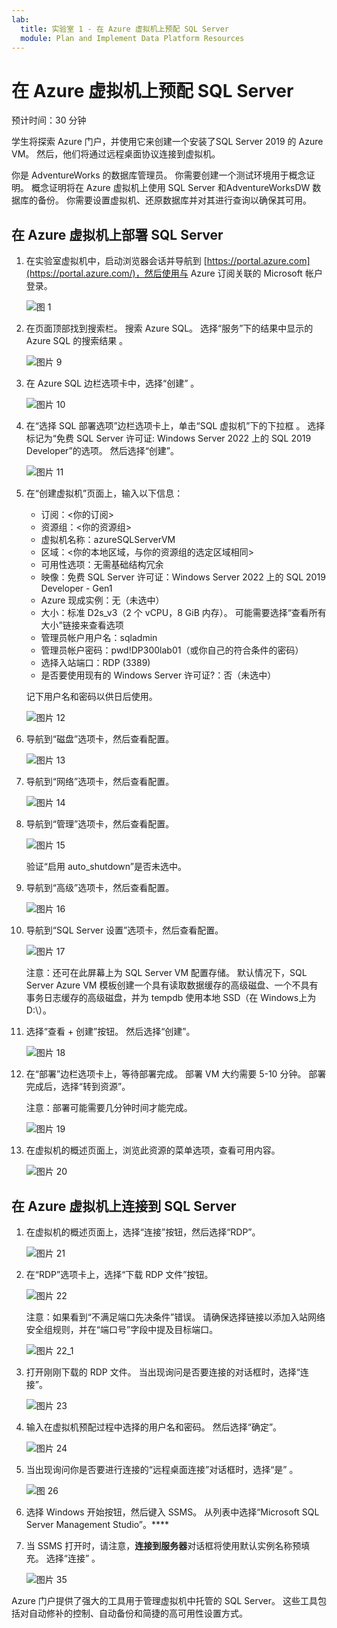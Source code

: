 ```yaml
---
lab:
  title: 实验室 1 - 在 Azure 虚拟机上预配 SQL Server
  module: Plan and Implement Data Platform Resources
---
```


# 在 Azure 虚拟机上预配 SQL Server

预计时间：30 分钟

学生将探索 Azure 门户，并使用它来创建一个安装了SQL Server 2019 的 Azure VM。 然后，他们将通过远程桌面协议连接到虚拟机。

你是 AdventureWorks 的数据库管理员。 你需要创建一个测试环境用于概念证明。 概念证明将在 Azure 虚拟机上使用 SQL Server 和AdventureWorksDW 数据库的备份。 你需要设置虚拟机、还原数据库并对其进行查询以确保其可用。

## 在 Azure 虚拟机上部署 SQL Server

1. 在实验室虚拟机中，启动浏览器会话并导航到 [https://portal.azure.com](https://portal.azure.com/)，然后使用与 Azure 订阅关联的 Microsoft 帐户登录。

    ![图 1](../images/dp-300-module-01-lab-01.png)

1. 在页面顶部找到搜索栏。 搜索 Azure SQL。 选择“服务”下的结果中显示的 Azure SQL 的搜索结果 。

    ![图片 9](../images/dp-300-module-01-lab-09.png)

1. 在 Azure SQL 边栏选项卡中，选择“创建” 。

    ![图片 10](../images/dp-300-module-01-lab-10.png)

1. 在“选择 SQL 部署选项”边栏选项卡上，单击“SQL 虚拟机”下的下拉框 。 选择标记为“免费 SQL Server 许可证: Windows Server 2022 上的 SQL 2019 Developer”的选项。 然后选择“创建”。

    ![图片 11](../images/dp-300-module-01-lab-11.png)

1. 在“创建虚拟机”页面上，输入以下信息：

    - 订阅：&lt;你的订阅&gt;
    - 资源组：&lt;你的资源组&gt;
    - 虚拟机名称：azureSQLServerVM
    - 区域：&lt;你的本地区域，与你的资源组的选定区域相同&gt;
    - 可用性选项：无需基础结构冗余
    - 映像：免费 SQL Server 许可证：Windows Server 2022 上的 SQL 2019 Developer - Gen1
    - Azure 现成实例：无（未选中）
    - 大小：标准 D2s_v3（2 个 vCPU，8 GiB 内存）。 可能需要选择“查看所有大小”链接来查看选项
    - 管理员帐户用户名：sqladmin
    - 管理员帐户密码：pwd!DP300lab01（或你自己的符合条件的密码）
    - 选择入站端口：RDP (3389)
    - 是否要使用现有的 Windows Server 许可证?：否（未选中）

    记下用户名和密码以供日后使用。

    ![图片 12](../images/dp-300-module-01-lab-12.png)

1. 导航到“磁盘”选项卡，然后查看配置。

    ![图片 13](../images/dp-300-module-01-lab-13.png)

1. 导航到“网络”选项卡，然后查看配置。

    ![图片 14](../images/dp-300-module-01-lab-14.png)

1. 导航到“管理”选项卡，然后查看配置。

    ![图片 15](../images/dp-300-module-01-lab-15.png)

    验证“启用 auto_shutdown”是否未选中。

1. 导航到“高级”选项卡，然后查看配置。

    ![图片 16](../images/dp-300-module-01-lab-16.png)

1. 导航到“SQL Server 设置”选项卡，然后查看配置。

    ![图片 17](../images/dp-300-module-01-lab-17.png)

    注意：还可在此屏幕上为 SQL Server VM 配置存储。 默认情况下，SQL Server Azure VM 模板创建一个具有读取数据缓存的高级磁盘、一个不具有事务日志缓存的高级磁盘，并为 tempdb 使用本地 SSD（在 Windows上为 D:\）。

1. 选择“查看 + 创建”按钮。 然后选择“创建”。

    ![图片 18](../images/dp-300-module-01-lab-18.png)

1. 在“部署”边栏选项卡上，等待部署完成。 部署 VM 大约需要 5-10 分钟。 部署完成后，选择“转到资源”。

    注意：部署可能需要几分钟时间才能完成。

    ![图片 19](../images/dp-300-module-01-lab-19.png)

1. 在虚拟机的概述页面上，浏览此资源的菜单选项，查看可用内容。

    ![图片 20](../images/dp-300-module-01-lab-20.png)

## 在 Azure 虚拟机上连接到 SQL Server

1. 在虚拟机的概述页面上，选择“连接”按钮，然后选择“RDP”。

    ![图片 21](../images/dp-300-module-01-lab-21.png)

1. 在“RDP”选项卡上，选择“下载 RDP 文件”按钮。

    ![图片 22](../images/dp-300-module-01-lab-22.png)

    注意：如果看到“不满足端口先决条件”错误。 请确保选择链接以添加入站网络安全组规则，并在“端口号”字段中提及目标端口。

    ![图片 22_1](../images/dp-300-module-01-lab-22_1.png)

1. 打开刚刚下载的 RDP 文件。 当出现询问是否要连接的对话框时，选择“连接”。

    ![图片 23](../images/dp-300-module-01-lab-23.png)

1. 输入在虚拟机预配过程中选择的用户名和密码。 然后选择“确定”。

    ![图片 24](../images/dp-300-module-01-lab-24.png)

1. 当出现询问你是否要进行连接的“远程桌面连接”对话框时，选择“是” 。

    ![图 26](../images/dp-300-module-01-lab-26.png)

1. 选择 Windows 开始按钮，然后键入 SSMS。 从列表中选择“Microsoft SQL Server Management Studio”。****  

1. 当 SSMS 打开时，请注意，**连接到服务器**对话框将使用默认实例名称预填充。 选择“连接”  。

    ![图片 35](../images/dp-300-module-01-lab-35.png)

Azure 门户提供了强大的工具用于管理虚拟机中托管的 SQL Server。 这些工具包括对自动修补的控制、自动备份和简捷的高可用性设置方式。
